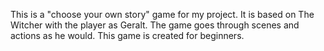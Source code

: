 This is a "choose your own story" game for my project. It is based on The Witcher with the player as Geralt.
The game goes through scenes and actions as he would.
This game is created for beginners.
